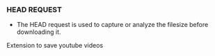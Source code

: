 ### HEAD REQUEST

- The HEAD request is used to capture or analyze the filesize before downloading it.

Extension to save youtube videos